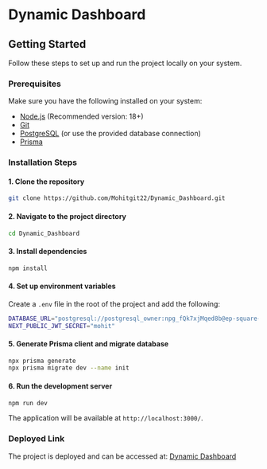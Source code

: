 # Dynamic Dashboard

## Getting Started

Follow these steps to set up and run the project locally on your system.

### Prerequisites
Make sure you have the following installed on your system:

- [Node.js](https://nodejs.org/) (Recommended version: 18+)
- [Git](https://git-scm.com/)
- [PostgreSQL](https://www.postgresql.org/) (or use the provided database connection)
- [Prisma](https://www.prisma.io/)

### Installation Steps

#### 1. Clone the repository
```sh
git clone https://github.com/Mohitgit22/Dynamic_Dashboard.git
```

#### 2. Navigate to the project directory
```sh
cd Dynamic_Dashboard
```

#### 3. Install dependencies
```sh
npm install
```

#### 4. Set up environment variables
Create a `.env` file in the root of the project and add the following:
```sh
DATABASE_URL="postgresql://postgresql_owner:npg_fQk7xjMqed8b@ep-square-rain-a5x2ashh-pooler.us-east-2.aws.neon.tech/postgresql?sslmode=require"
NEXT_PUBLIC_JWT_SECRET="mohit"
```

#### 5. Generate Prisma client and migrate database
```sh
npx prisma generate
npx prisma migrate dev --name init
```

#### 6. Run the development server
```sh
npm run dev
```
The application will be available at `http://localhost:3000/`.



### Deployed Link
The project is deployed and can be accessed at:
[Dynamic Dashboard](https://dynamic-dashboard-ashen.vercel.app/auth/login)




